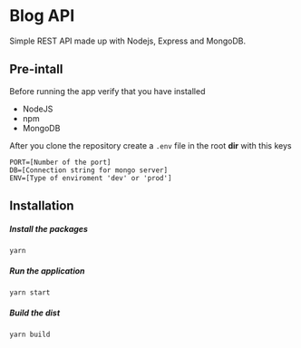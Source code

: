 # Blog API

Simple REST API made up with Nodejs, Express and MongoDB.

## Pre-intall

Before running the app verify that you have installed

* NodeJS
* npm
* MongoDB

After you clone the repository create a `.env` file in the root **dir** with this keys

```
PORT=[Number of the port]
DB=[Connection string for mongo server]
ENV=[Type of enviroment 'dev' or 'prod']
```

## Installation

##### Install the packages

```
yarn
```

##### Run the application

```
yarn start
```

##### Build the dist

```
yarn build
```

